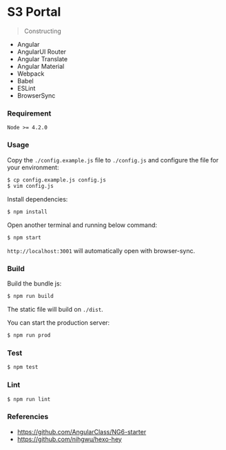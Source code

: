# S3 Portal

> Constructing

- Angular
- AngularUI Router
- Angular Translate
- Angular Material
- Webpack
- Babel
- ESLint
- BrowserSync

### Requirement

`Node >= 4.2.0`

### Usage

Copy the `./config.example.js` file to `./config.js` and configure the file for your environment:

```sh
$ cp config.example.js config.js
$ vim config.js
```

Install dependencies:

```sh
$ npm install
```

Open another terminal and running below command:

```sh
$ npm start
```

`http://localhost:3001` will automatically open with browser-sync.

### Build

Build the bundle js:

```sh
$ npm run build
```

The static file will build on `./dist`.

You can start the production server:

```sh
$ npm run prod
```

### Test

```sh
$ npm test
```

### Lint

```sh
$ npm run lint
```

### Referencies
- https://github.com/AngularClass/NG6-starter
- https://github.com/nihgwu/hexo-hey
